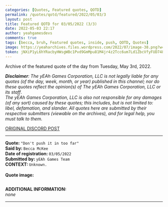 ```yaml
---
categories: [Quotes, Featured quotes, QOTD]
permalink: /quotes/qotd/featured/2022/05/03/3
layout: post
title: Featured QOTD for 03/05/2022 (3/3)
date: 2022-05-03 22:17
author: yeahgamesdevs
comments: true
tags: [becca, bruh, Featured quotes, inside, push, QOTD, Quotes]
image: https://yeaharchives.files.wordpress.com/2022/07/image-38.png?w=507
token: jNXiP1yL6hYRacbyHWsgWBc1Pvd9GmMpu81M4jr4z2Tcc6um7Ld1ZbcVfyFUD748WdgxWBezMm2Pflx1mi0r52ljUROwIR7Jkc7K655Lkym4H8SLP2OCMkK5qu3Dj4RsRilqBo37lIfr
---
```

<!-- wp:paragraph -->
<p>Archive of the featured quote of the day from Tuesday, May 3rd, 2022. </p>
<!-- /wp:paragraph -->

<!-- wp:paragraph -->
<p><em><strong>Disclaimer</strong>: The yEAh Games Corporation, LLC is not legally liable for any quotes (of the day, week, month, or year) published in this channel; nor do these quotes reflect the opinion(s) of The yEAh Games Corporation, LLC or its staff</em>.<br><em>The yEAh Games Corporation, LLC is also not responsible for any damages (of any sort) caused by these quotes; this includes, but is not limited to: libel, defamation, and slander. All quotes here are submitted by their respective submitters (viewable on the archives), and for legal help, you must talk to them.</em><br><a href="https://cdn.discordapp.com/attachments/958100064079839303/964566123628609628/unknown.png"></a></p>
<!-- /wp:paragraph -->

<!-- wp:buttons {"layout":{"type":"flex","justifyContent":"left"}} -->
<div class="wp-block-buttons"><!-- wp:button {"textColor":"vivid-cyan-blue","align":"center","style":{"border":{"radius":"18px"}},"className":"is-style-fill"} -->
<div class="wp-block-button aligncenter is-style-fill"><a class="wp-block-button__link has-vivid-cyan-blue-color has-text-color wp-element-button" href="https://discord.com/channels/887052880782176266/958100064079839303/971154734713040967" style="border-radius:18px;">ORIGINAL DISCORD POST</a></div>
<!-- /wp:button --></div>
<!-- /wp:buttons -->

<!-- wp:separator {"align":"center","className":"is-style-wide"} -->
<hr class="wp-block-separator aligncenter has-alpha-channel-opacity is-style-wide" />
<!-- /wp:separator -->

<!-- wp:paragraph -->
<p><strong>Quote: </strong><code>"Don't push it in too far"</code><br><strong>Said by: </strong><code>Becca McKee</code><br><strong>Date of registration: </strong><code>03/05/2022</code> <br><strong>Submitted by: </strong><code>yEAh Games Team</code><br><strong>CONTEXT: </strong><code>Unknown.<br></code><br><strong>Quote image:</strong></p>
<!-- /wp:paragraph -->

<!-- wp:image {"id":841,"sizeSlug":"large","linkDestination":"none"} -->
<figure class="wp-block-image size-large"><img src="https://yeaharchives.files.wordpress.com/2022/07/image-38.png?w=507" alt="" class="wp-image-841" /></figure>
<!-- /wp:image -->

<!-- wp:paragraph -->
<p><strong>ADDITIONAL INFORMATION:</strong><br><em>none</em></p>
<!-- /wp:paragraph -->

<!-- wp:separator {"className":"is-style-wide"} -->
<hr class="wp-block-separator has-alpha-channel-opacity is-style-wide" />
<!-- /wp:separator -->
